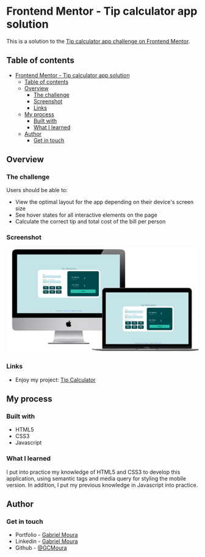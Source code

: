 # Frontend Mentor - Tip calculator app solution

This is a solution to the [Tip calculator app challenge on Frontend Mentor](https://www.frontendmentor.io/challenges/tip-calculator-app-ugJNGbJUX).

## Table of contents

- [Frontend Mentor - Tip calculator app solution](#frontend-mentor---tip-calculator-app-solution)
  - [Table of contents](#table-of-contents)
  - [Overview](#overview)
    - [The challenge](#the-challenge)
    - [Screenshot](#screenshot)
    - [Links](#links)
  - [My process](#my-process)
    - [Built with](#built-with)
    - [What I learned](#what-i-learned)
  - [Author](#author)
    - [Get in touch](#get-in-touch)

## Overview

### The challenge

Users should be able to:

- View the optimal layout for the app depending on their device's screen size
- See hover states for all interactive elements on the page
- Calculate the correct tip and total cost of the bill per person

### Screenshot

![](./screenshot/tipcalculator.png)

### Links

- Enjoy my project: [Tip Calculator](https://newtipcalculator.netlify.app/)

## My process

### Built with

- HTML5
- CSS3 
- Javascript

### What I learned

I put into practice my knowledge of HTML5 and CSS3 to develop this application, using semantic tags and media query for styling the mobile version. In addition, I put my previous knowledge in Javascript into practice.

## Author

### Get in touch
- Portfolio - [Gabriel Moura](https://gcmoura-portfolio.netlify.app/)
- Linkedin - [Gabriel Moura](https://www.linkedin.com/in/gabriel-moura-developer/)
- Github - [@GCMoura](https://github.com/GCMoura)
